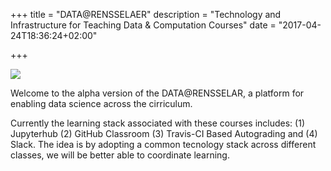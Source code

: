 +++
title = "DATA@RENSSELAER"
description = "Technology and Infrastructure for Teaching Data & Computation Courses"
date = "2017-04-24T18:36:24+02:00"

+++

![](/images/rpilogo.png)

Welcome to the alpha version of the DATA@RENSSELAR, a platform for enabling data science across the cirriculum.

Currently the learning stack associated with these courses includes: (1) Jupyterhub (2) GitHub Classroom (3) Travis-CI Based Autograding and (4) Slack. The idea is by adopting a common tecnology stack across different classes, we will be better able to coordinate learning.
